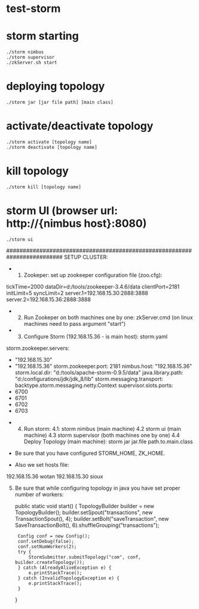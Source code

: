 # test-storm


# storm starting
    ./storm nimbus
    ./storm supervisor
    ./zkServer.sh start

# deploying topology
    ./storm jar [jar file path] [main class]

# activate/deactivate topology
    ./storm activate [topology name]
    ./storm deactivate [topology name]

# kill topology
    ./storm kill [topology name]

# storm UI (browser url: http://{nimbus host}:8080)
    ./storm ui
    
#########################################################################
SETUP CLUSTER: 
* 1. Zookeper:
set up zookeeper configuration file (zoo.cfg):

tickTime=2000
dataDir=d:/tools/zookeeper-3.4.6/data
clientPort=2181
initLimit=5
syncLimit=2
server.1=192.168.15.30:2888:3888
server.2=192.168.15.36:2888:3888


* 2. Run Zookeper on both machines one by one: 
zkServer.cmd
(on linux machines need to pass argument "start")

* 3. Configure Storm (192.168.15.36 - is main host): storm.yaml

storm.zookeeper.servers:
- "192.168.15.30"
- "192.168.15.36"
storm.zookeeper.port: 2181
nimbus.host: "192.168.15.36"
storm.local.dir: "d:/tools/apache-storm-0.9.5/data"
java.library.path: "d:/configurations/jdk/jdk_8/lib"
storm.messaging.transport: backtype.storm.messaging.netty.Context
supervisor.slots.ports:
- 6700
- 6701
- 6702
- 6703

* 4. Run storm:
4.1: storm nimbus (main machine)
4.2 storm ui (main machine)
4.3 storm supervisor (both machines one by one)
4.4 Deploy Topology (main machine): storm jar jar.file path.to.main.class

* Be sure that you have configured STORM_HOME, ZK_HOME.

* Also we set hosts file:

192.168.15.36 wotan
192.168.15.30 sioux

5. Be sure that while configuring topology in java you have set proper number of workers:

    public static void start() {
        TopologyBuilder builder = new TopologyBuilder();
        builder.setSpout("transactions", new TransactionSpout(), 4);
        builder.setBolt("saveTransaction", new SaveTransactionBolt(), 6).shuffleGrouping("transactions");

        Config conf = new Config();
        conf.setDebug(false);
        conf.setNumWorkers(2);
        try {
            StormSubmitter.submitTopology("com", conf, builder.createTopology());
        } catch (AlreadyAliveException e) {
            e.printStackTrace();
        } catch (InvalidTopologyException e) {
            e.printStackTrace();
        }
    }